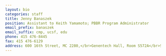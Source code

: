 ```yaml
---
layout: bio
categories: staff
title: Jenny Banaszek
position: Assistant to Keith Yamamoto; PBBR Program Administrator
email_prefix: banaszek
email_suffix: cmp, ucsf, edu
phone: 415 476-8445
fax: 415 476-6129
address: 600 16th Street, MC 2280,</br>Genentech Hall, Room S572A</br>San Francisco, CA 94158-2140</br>
---
```


